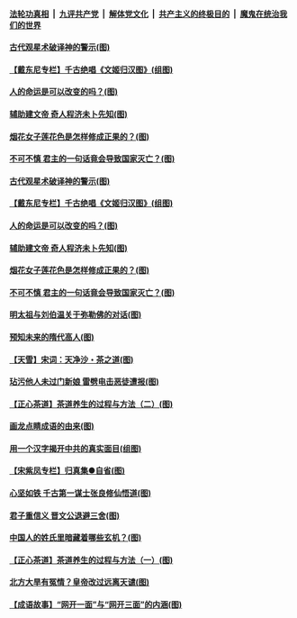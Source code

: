 

####  [法轮功真相](../../../../basic/blob/master/README.md?t=06202102) &nbsp;|&nbsp; [九评共产党](../../../../9ping.md/blob/master/README.md?t=06202102) &nbsp;|&nbsp; [解体党文化](../../../../jtdwh.md/blob/master/README.md?t=06202102)  &nbsp;|&nbsp; [共产主义的终极目的](../../../../gczydzjmd.md/blob/master/README.md?t=06202102) &nbsp;|&nbsp; [魔鬼在统治我们的世界](../../../../mgztzwmdsj.md/blob/master/README.md?t=06202102) 

#### [古代观星术破译神的警示(图)](../pages/p7/936938.md?t=06202102) 

#### [【戴东尼专栏】千古绝唱《文姬归汉图》(组图)](../pages/p7/933598.md?t=06202102) 

#### [人的命运是可以改变的吗？(图)](../pages/p7/936633.md?t=06202102) 

#### [辅助建文帝 奇人程济未卜先知(图)](../pages/p7/936751.md?t=06202102) 

#### [烟花女子莲花色是怎样修成正果的？(图)](../pages/p7/936627.md?t=06202102) 

#### [不可不慎 君主的一句话竟会导致国家灭亡？(图)](../pages/p7/936921.md?t=06202102) 

#### [古代观星术破译神的警示(图)](../pages/p7/936938.md?t=06202102) 

#### [【戴东尼专栏】千古绝唱《文姬归汉图》(组图)](../pages/p7/933598.md?t=06202102) 

#### [人的命运是可以改变的吗？(图)](../pages/p7/936633.md?t=06202102) 

#### [辅助建文帝 奇人程济未卜先知(图)](../pages/p7/936751.md?t=06202102) 

#### [烟花女子莲花色是怎样修成正果的？(图)](../pages/p7/936627.md?t=06202102) 

#### [不可不慎 君主的一句话竟会导致国家灭亡？(图)](../pages/p7/936921.md?t=06202102) 

#### [明太祖与刘伯温关于弥勒佛的对话(图)](../pages/p7/936918.md?t=06202102) 

#### [预知未来的隋代高人(图)](../pages/p7/936519.md?t=06202102) 

#### [【天雪】宋词：天净沙・茶之道(图)](../pages/p7/936606.md?t=06202102) 

#### [玷污他人未过门新娘 雷劈电击恶徒遭报(图)](../pages/p7/936730.md?t=06202102) 

#### [【正心茶道】茶道养生的过程与方法（二）(图)](../pages/p7/936188.md?t=06202102) 

#### [画龙点睛成语的由来(图)](../pages/p7/936521.md?t=06202102) 

#### [用一个汉字揭开中共的真实面目(组图)](../pages/p7/936605.md?t=06202102) 

#### [【宋紫凤专栏】归真集●自省(图)](../pages/p7/936715.md?t=06202102) 

#### [心坚如铁 千古第一谋士张良修仙悟道(图)](../pages/p7/936518.md?t=06202102) 

#### [君子重信义 晋文公退避三舍(图)](../pages/p7/936517.md?t=06202102) 

#### [中国人的姓氏里暗藏着哪些玄机？(图)](../pages/p7/936608.md?t=06202102) 

#### [【正心茶道】茶道养生的过程与方法（一）(图)](../pages/p7/936187.md?t=06202102) 

#### [北方大旱有冤情？皇帝改过远离天谴(图)](../pages/p7/936431.md?t=06202102) 

#### [【成语故事】“网开一面”与“网开三面”的内涵(图)](../pages/p7/936380.md?t=06202102) 

